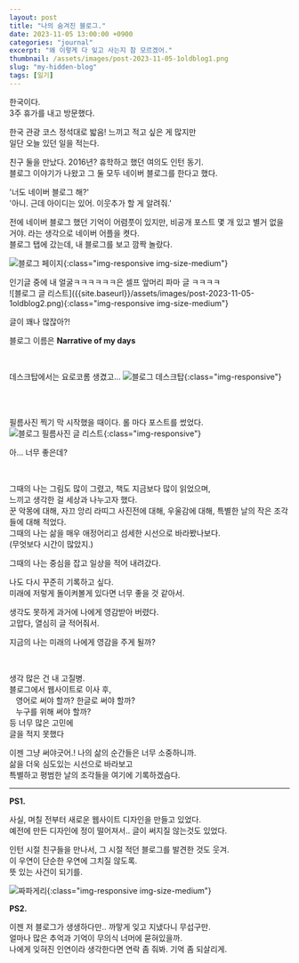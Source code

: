 ```yaml
---
layout: post
title: "나의 숨겨진 블로그."
date: 2023-11-05 13:00:00 +0900
categories: "journal"
excerpt: "왜 이렇게 다 잊고 사는지 참 모르겠어."
thumbnail: /assets/images/post-2023-11-05-1oldblog1.png
slug: "my-hidden-blog"
tags: [일기]
---
```


한국이다. <br />
3주 휴가를 내고 방문했다. 

한국 관광 코스 정석대로 밟음! 느끼고 적고 싶은 게 많지만 <br />
일단 오늘 있던 일을 적는다. 

친구 둘을 만났다. 2016년? 휴학하고 했던 여의도 인턴 동기. <br />
블로그 이야기가 나왔고 그 둘 모두 네이버 블로그를 한다고 했다. 

'너도 네이버 블로그 해?' <br />
'아니. 근데 아이디는 있어. 이웃추가 할 게 알려줘.'

전에 네이버 블로그 했던 기억이 어렴풋이 있지만, 비공개 포스트 몇 개 있고 별거 없을 거야. 라는 생각으로 네이버 어플을 켯다. <br />
블로그 탭에 갔는데, 내 블로그를 보고 깜짝 놀랐다. 

![블로그 페이지]({{site.baseurl}}/assets/images/post-2023-11-05-1oldblog1.png){:class="img-responsive img-size-medium"}
<figcaption>인기글 중에 내 얼굴ㅋㅋㅋㅋㅋㅋ은 셀프 앞머리 파마 글 ㅋㅋㅋㅋ </figcaption>
![블로그 글 리스트]({{site.baseurl}}/assets/images/post-2023-11-05-1oldblog2.png){:class="img-responsive img-size-medium"}


글이 꽤나 많잖아?! 

블로그 이름은 **Narrative of my days**

<br />

데스크탑에서는 요로코롬 생겼고...
![블로그 데스크탑]({{site.baseurl}}/assets/images/post-2023-11-05-blog3.png){:class="img-responsive"}

<br /><br />


필름사진 찍기 막 시작했을 때이다. 롤 마다 포스트를 썼었다. 
![블로그 필름사진 글 리스트]({{site.baseurl}}/assets/images/post-2023-11-05-blog4.png){:class="img-responsive"}

아... 너무 좋은데?

<br />

그때의 나는 그림도 많이 그렸고, 책도 지금보다 많이 읽었으며, <br />
느끼고 생각한 걸 세상과 나누고자 했다. <br />
꾼 악몽에 대해, 자끄 앙리 라띠그 사진전에 대해, 우울감에 대해, 특별한 날의 작은 조각들에 대해 적었다. <br />
그때의 나는 삶을 매우 애정어리고 섬세한 시선으로 바라봤나보다. <br />
(무엇보다 시간이 많았지.)


그때의 나는 중심을 잡고 일상을 적어 내려갔다. <br />

나도 다시 꾸준히 기록하고 싶다. <br />
미래에 저렇게 돌이켜볼게 있다면 너무 좋을 것 같아서. 

생각도 못하게 과거에 나에게 영감받아 버렸다. <br />
고맙다, 열심히 글 적어줘서.


지금의 나는 미래의 나에게 영감을 주게 될까?

<br />

생각 많은 건 내 고질병.<br />
블로그에서 웹사이트로 이사 후, <br />
&nbsp;&nbsp; 영어로 써야 할까? 한글로 써야 할까? <br />
&nbsp;&nbsp; 누구를 위해 써야 할까?<br />
등 너무 많은 고민에 <br />
글을 적지 못했다

이젠 그냥 써야긋어.! 나의 삶의 순간들은 너무 소중하니까. \
삶을 더욱 심도있는 시선으로 바라보고 <br />
특별하고 평범한 날의 조각들을 여기에 기록하겠슴다. 

---
**PS1.**

사실, 며칠 전부터 새로운 웹사이트 디자인을 만들고 있었다. <br />
예전에 만든 디자인에 정이 떨어져서.. 글이 써지질 않는것도 있었다. 

인턴 시절 친구들을 만나서, 그 시절 적던 블로그를 발견한 것도 웃겨. <br />
이 우연이 단순한 우연에 그치질 않도록. <br />
뜻 있는 사건이 되기를.

![짜파게리]({{site.baseurl}}/assets/images/post-2023-11-05-jjapaghetti.jpg){:class="img-responsive img-size-medium"}


**PS2.**

이젠 저 블로그가 생생하다만.. 까맣게 잊고 지냈다니 무섭구만. \
얼마나 많은 추억과 기억이 무의식 너머에 묻혀있을까. \
나에게 잊혀진 인연이라 생각한다면 연락 좀 줘봐. 기억 좀 되살리게. 
